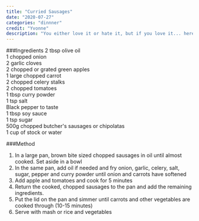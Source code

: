 ```yaml
---
title: "Curried Sausages"
date: "2020-07-27"
categories: "dinnner"
credit: "Yvonne"
description: "You either love it or hate it, but if you love it... here 'tis. Mum used to boil the snags before she used them; that is too much pot washing for my liking, just chop them up and brown them first in the pan you are going to cook the curry in."
---
```

###Ingredients
2 tbsp olive oil  
1 chopped onion  
2 garlic cloves  
2 chopped or grated green apples  
1 large chopped carrot  
2 chopped celery stalks  
2 chopped tomatoes  
1 tbsp curry powder  
1 tsp salt  
Black pepper to taste  
1 tbsp soy sauce  
1 tsp sugar  
500g chopped butcher's sausages or chipolatas  
1 cup of stock or water  

###Method
1. In a large pan, brown bite sized chopped sausages in oil until almost cooked. Set aside in a bowl
2. In the same pan, add oil if needed and fry onion, garlic, celery, salt, sugar, pepper and curry powder until onion and carrots have softened
3. Add apple and tomatoes and cook for 5 minutes
4. Return the cooked, chopped sausages to the pan and add the remaining ingredients.
5. Put the lid on the pan and simmer until carrots and other vegetables are cooked through (10-15 minutes)
6. Serve with mash or rice and vegetables
